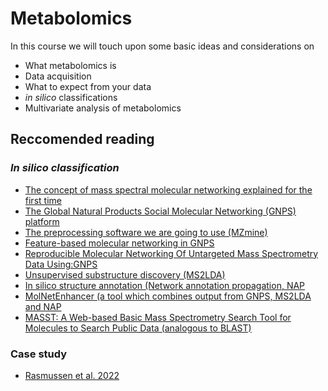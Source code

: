 # Metabolomics

In this course we will touch upon some basic ideas and considerations on 
- What metabolomics is
- Data acquisition
- What to expect from your data
- *in silico* classifications
- Multivariate analysis of metabolomics

## Reccomended reading

### *In silico classification*
- [The concept of mass spectral molecular networking explained for the first time](https://www.pnas.org/content/109/26/E1743)
- [The Global Natural Products Social Molecular Networking (GNPS) platform](https://www.nature.com/articles/nbt.3597)
- [The preprocessing software we are going to use (MZmine)](https://bmcbioinformatics.biomedcentral.com/articles/10.1186/1471-2105-11-395)
- [Feature-based molecular networking in GNPS](https://www.biorxiv.org/content/10.1101/812404v1)
- [Reproducible Molecular Networking Of Untargeted Mass Spectrometry Data Using:GNPS](https://chemrxiv.org/articles/Reproducible_Molecular_Networking_Of_Untargeted_Mass_Spectrometry_Data_Using_GNPS_/9333212/1)
- [Unsupervised substructure discovery (MS2LDA)](https://www.pnas.org/content/113/48/13738)
- [In silico structure annotation (Network annotation propagation, NAP](https://journals.plos.org/ploscompbiol/article?id=10.1371/journal.pcbi.1006089)
- [MolNetEnhancer (a tool which combines output from GNPS, MS2LDA and NAP](https://www.mdpi.com/2218-1989/9/7/144)
- [MASST: A Web-based Basic Mass Spectrometry Search Tool for Molecules to Search Public Data (analogous to BLAST)](https://www.biorxiv.org/content/10.1101/591016v1.full)

### Case study
- [Rasmussen et al. 2022](https://microbiomejournal.biomedcentral.com/articles/10.1186/s40168-021-01221-8)

